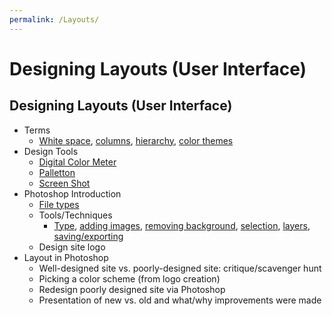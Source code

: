 ```yaml
---
permalink: /Layouts/
---
```

# Designing Layouts (User Interface)

## Designing Layouts (User Interface)
- Terms 
  - <a href="https://1stwebdesigner.com/beautiful-whitespace-web-design/">White space</a>, <a href="https://www.smashingmagazine.com/2017/12/building-better-ui-designs-layout-grids/">columns</a>, <a href="https://www.woodst.com/web-design-development/hierarchy-web-site-design/">hierarchy</a>, <a href="https://paletton.com/#uid=1000u0kllllaFw0g0qFqFg0w0aF">color themes</a>
- Design Tools
  - <a href="https://support.apple.com/guide/digital-color-meter/welcome/mac">Digital Color Meter</a>
  - <a href="https://paletton.com/#uid=1000u0kllllaFw0g0qFqFg0w0aF">Palletton</a>
  - <a href="https://support.apple.com/en-us/HT201361">Screen Shot</a>
- Photoshop Introduction
  - <a href="https://helpx.adobe.com/photoshop/using/file-formats.html">File types</a>
  - Tools/Techniques
    - <a href="https://helpx.adobe.com/photoshop/using/creating-type.html">Type</a>, <a href="https://helpx.adobe.com/photoshop/using/creating-opening-importing-images.html">adding images</a>, <a href="https://helpx.adobe.com/photoshop/using/erasing-parts-image.html">removing background</a>, <a href="https://helpx.adobe.com/photoshop/how-to/selection-tools-basics.html">selection</a>, <a href="https://helpx.adobe.com/photoshop/using/layer-basics.html">layers</a>, <a href="https://helpx.adobe.com/photoshop/using/saving-images.html">saving/exporting</a>
  - Design site logo
- Layout in Photoshop
  - Well-designed site vs. poorly-designed site: critique/scavenger hunt
  - Picking a color scheme (from logo creation)
  - Redesign poorly designed site via Photoshop
  - Presentation of new vs. old and what/why improvements were made
